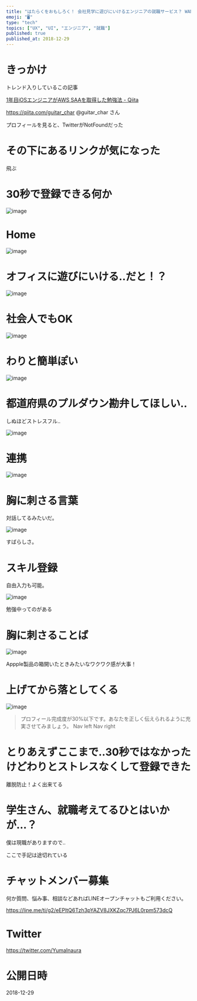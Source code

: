 ```yaml
---
title: "はたらくをおもしろく！ 会社見学に遊びにいけるエンジニアの就職サービス？ WANTEDLY に初期登録だけしてみた感想。 @yumainau"
emoji: "🖥"
type: "tech"
topics: ["UX", "UI", "エンジニア", "就職"]
published: true
published_at: 2018-12-29
---
```


# きっかけ

トレンド入りしているこの記事

[1年目iOSエンジニアがAWS SAAを取得した勉強法 - Qiita](https://qiita.com/guitar_char/items/e4110c76dc03b3c68e0f)

https://qiita.com/guitar_char @guitar_char さん

プロフィールを見ると、TwitterがNotFoundだった

# その下にあるリンクが気になった

飛ぶ

# 30秒で登録できる何か

![image](https://user-images.githubusercontent.com/13635059/50537145-af48cc00-0b9f-11e9-891c-06b7433ac4c5.png)


# Home

![image](https://user-images.githubusercontent.com/13635059/50537227-85dc7000-0ba0-11e9-97dd-41a57b0216a0.png)

# オフィスに遊びにいける‥だと！？

![image](https://user-images.githubusercontent.com/13635059/50537150-b7a10700-0b9f-11e9-9833-1077070d2a7b.png)

# 社会人でもOK

![image](https://user-images.githubusercontent.com/13635059/50537153-c12a6f00-0b9f-11e9-9e1d-f4461d144901.png)

# わりと簡単ぽい

![image](https://user-images.githubusercontent.com/13635059/50537161-ce475e00-0b9f-11e9-89b7-441a1b8c539b.png)

# 都道府県のプルダウン勘弁してほしい‥

しぬほどストレスフル‥

![image](https://user-images.githubusercontent.com/13635059/50537166-e919d280-0b9f-11e9-975c-71379bada1e7.png)

# 連携
![image](https://user-images.githubusercontent.com/13635059/50537174-fc2ca280-0b9f-11e9-8140-aa7021aabef2.png)

# 胸に刺さる言葉

対話してるみたいだ。

![image](https://user-images.githubusercontent.com/13635059/50537181-08186480-0ba0-11e9-8052-f12fa379e829.png)

すばらしさ。

# スキル登録

自由入力も可能。

![image](https://user-images.githubusercontent.com/13635059/50537195-2a11e700-0ba0-11e9-9f87-8be24219aa1b.png)

勉强中ってのがある 

# 胸に刺さることば

![image](https://user-images.githubusercontent.com/13635059/50537203-3d24b700-0ba0-11e9-9fa0-4f29b273b3e6.png)

Appple製品の箱開いたときみたいなワクワク感が大事！

# 上げてから落としてくる

![image](https://user-images.githubusercontent.com/13635059/50537210-50d01d80-0ba0-11e9-92f6-f611c64a8582.png)

>プロフィール完成度が30%以下です。あなたを正しく伝えられるように充実させてみましょう。
Nav left Nav right

# とりあえずここまで‥30秒ではなかったけどわりとストレスなくして登録できた

離脱防止！よく出来てる

# 学生さん、就職考えてるひとはいかが…？

僕は現職がありますので‥

ここで手記は途切れている










<!-- Update From Qiita API -->

# チャットメンバー募集


何か質問、悩み事、相談などあればLINEオープンチャットもご利用ください。

https://line.me/ti/g2/eEPltQ6Tzh3pYAZV8JXKZqc7PJ6L0rpm573dcQ





# Twitter


https://twitter.com/YumaInaura


<!-- Update From Qiita API -->



# 公開日時

2018-12-29
